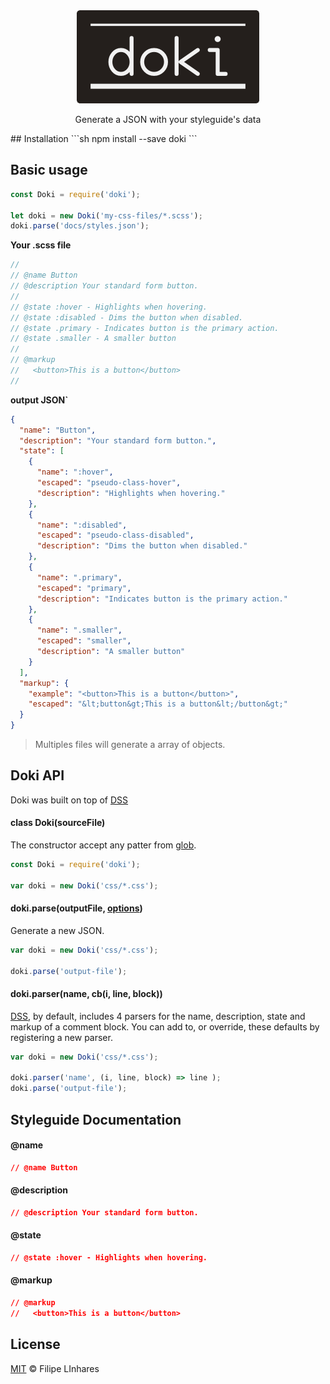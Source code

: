 <div align="center">
<img src="images/logo.png" alt="doki's logo" >
<p>Generate a JSON with your styleguide's data<p>
</div>
## Installation
```sh
npm install --save doki
```

## Basic usage
```js
const Doki = require('doki');

let doki = new Doki('my-css-files/*.scss');
doki.parse('docs/styles.json');
```

**Your .scss file**
```scss
//
// @name Button
// @description Your standard form button.
// 
// @state :hover - Highlights when hovering.
// @state :disabled - Dims the button when disabled.
// @state .primary - Indicates button is the primary action.
// @state .smaller - A smaller button
// 
// @markup
//   <button>This is a button</button>
// 
```

**output JSON`**
```json
{
  "name": "Button",
  "description": "Your standard form button.",
  "state": [
    { 
      "name": ":hover",
      "escaped": "pseudo-class-hover",
      "description": "Highlights when hovering."
    },
    {
      "name": ":disabled",
      "escaped": "pseudo-class-disabled",
      "description": "Dims the button when disabled."
    },
    {
      "name": ".primary",
      "escaped": "primary",
      "description": "Indicates button is the primary action."
    },
    {
      "name": ".smaller",
      "escaped": "smaller",
      "description": "A smaller button"
    }
  ],
  "markup": {
    "example": "<button>This is a button</button>",
    "escaped": "&lt;button&gt;This is a button&lt;/button&gt;"
  }
}
```
> Multiples files will generate a array of objects.

## Doki API
Doki was built on top of [DSS](https://github.com/DSSWG/DSS)

#### class Doki(sourceFile)
The constructor accept any patter from [glob](https://www.npmjs.com/package/glob#glob-primer).

```js
const Doki = require('doki');

var doki = new Doki('css/*.css');
```

#### doki.parse(outputFile, [options]())
Generate a new JSON.

```js
var doki = new Doki('css/*.css');

doki.parse('output-file');
```

#### doki.parser(name, cb(i, line, block))
[DSS](https://github.com/DSSWG/DSS#dssparser-name-callback-), by default, includes 4 parsers for the name, description, state and markup of a comment block. You can add to, or override, these defaults by registering a new parser.

```js
var doki = new Doki('css/*.css');

doki.parser('name', (i, line, block) => line );
doki.parse('output-file');
```

## Styleguide Documentation

#### @name
```css
// @name Button
```
#### @description
```css
// @description Your standard form button.
```
#### @state
```css
// @state :hover - Highlights when hovering.
```
#### @markup
```css
// @markup
//   <button>This is a button</button>
```


## License
[MIT](LICENSE.md) © Filipe LInhares
